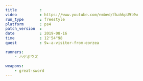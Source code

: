 ```yaml
---
title          :
video          : https://www.youtube.com/embed/fkahkpU9t0w
run_type       : freestyle
platform       : ps4
patch_version  : 
date           : 2019-08-16
time           : 12'54"98
quest          : 9★-a-visitor-from-eorzea

runners:
    - ハゲボウズ

weapons:
    - great-sword
---
```

